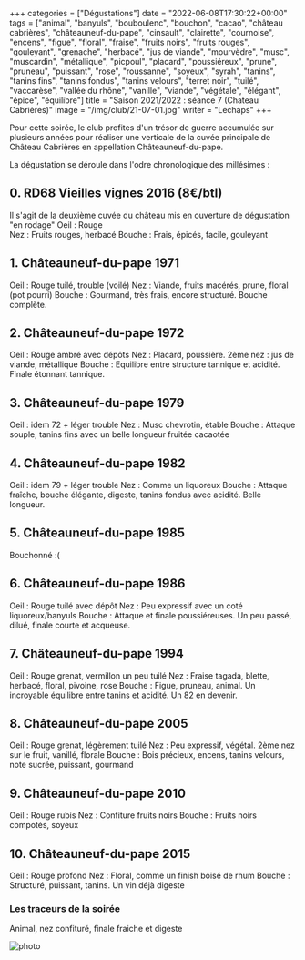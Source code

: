 +++
categories = ["Dégustations"]
date = "2022-06-08T17:30:22+00:00"
tags = ["animal", "banyuls", "bouboulenc", "bouchon", "cacao", "château cabrières", "châteauneuf-du-pape", "cinsault", "clairette", "cournoise", "encens", "figue", "floral", "fraise", "fruits noirs", "fruits rouges", "gouleyant", "grenache", "herbacé", "jus de viande", "mourvèdre", "musc", "muscardin", "métallique", "picpoul", "placard", "poussiéreux", "prune", "pruneau", "puissant", "rose", "roussanne", "soyeux", "syrah", "tanins", "tanins fins", "tanins fondus", "tanins velours", "terret noir", "tuilé", "vaccarèse", "vallée du rhône", "vanille", "viande", "végétale", "élégant", "épice", "équilibre"] 
title = "Saison 2021/2022 : séance 7 (Chateau Cabrières)"
image = "/img/club/21-07-01.jpg"
writer = "Lechaps"
+++

Pour cette soirée, le club profites d'un trésor de guerre accumulée sur plusieurs années pour réaliser une verticale de la cuvée principale de Château Cabrières en appellation Châteauneuf-du-pape.

La dégustation se déroule dans l'odre chronologique des millésimes : 

## 0. RD68 Vieilles vignes 2016 (8€/btl)
Il s'agit de la deuxième cuvée du château mis en ouverture de dégustation "en rodage"
Oeil : Rouge  
Nez : Fruits rouges, herbacé
Bouche : Frais, épicés, facile, gouleyant

## 1. Châteauneuf-du-pape 1971

Oeil : Rouge tuilé, trouble (voilé)
Nez : Viande, fruits macérés, prune, floral (pot pourri)
Bouche : Gourmand, très frais, encore structuré. Bouche complète.

## 2. Châteauneuf-du-pape 1972

Oeil : Rouge ambré avec dépôts
Nez : Placard, poussière. 2ème nez : jus de viande, métallique
Bouche : Equilibre entre structure tannique et acidité. Finale étonnant tannique.

## 3. Châteauneuf-du-pape 1979

Oeil : idem 72 + léger trouble
Nez : Musc chevrotin, étable
Bouche : Attaque souple, tanins fins avec un belle longueur fruitée cacaotée

## 4. Châteauneuf-du-pape 1982 <i class="fa fa-plus-circle"></i>  

Oeil : idem 79 + léger trouble
Nez : Comme un liquoreux
Bouche : Attaque fraîche, bouche élégante, digeste, tanins fondus avec acidité. Belle longueur.

## 5. Châteauneuf-du-pape 1985

Bouchonné :(

## 6. Châteauneuf-du-pape 1986

Oeil : Rouge tuilé avec dépôt
Nez : Peu expressif avec un coté liquoreux/banyuls
Bouche : Attaque et finale poussiéreuses. Un peu passé, dilué, finale courte et acqueuse.

## 7. Châteauneuf-du-pape 1994 <i class="fa fa-plus-circle"></i>  

Oeil : Rouge grenat, vermillon un peu tuilé
Nez : Fraise tagada, blette, herbacé, floral, pivoine, rose
Bouche : Figue, pruneau, animal. Un incroyable équilibre entre tanins et acidité. Un 82 en devenir.

## 8. Châteauneuf-du-pape 2005 

Oeil : Rouge grenat, légèrement tuilé
Nez : Peu expressif, végétal.  2ème nez sur le fruit, vanillé, florale
Bouche : Bois précieux, encens, tanins velours, note sucrée, puissant, gourmand

## 9. Châteauneuf-du-pape 2010 

Oeil : Rouge rubis
Nez : Confiture fruits noirs
Bouche : Fruits noirs compotés, soyeux

## 10. Châteauneuf-du-pape 2015 

Oeil : Rouge profond
Nez : Floral, comme un finish boisé de rhum
Bouche : Structuré, puissant, tanins. Un vin déjà digeste

### Les traceurs de la soirée

Animal, nez confituré, finale fraiche et digeste 

![photo][1]

[1]: /img/club/21-07-01.jpg
